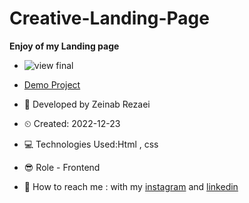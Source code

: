 # Creative-Landing-Page

**Enjoy of my Landing page**

- ![view final](https://user-images.githubusercontent.com/121185931/209402887-cc14c78d-da0d-4b2f-8c69-62fbb0122b85.png)

- [Demo Project](https://zeinab-rezaei-web.github.io/Creative-Landing-Page/)

- 👩 Developed by Zeinab Rezaei

- ⏲ Created: 2022-12-23

- 💻 Technologies Used:Html , css 

- 😎 Role - Frontend

- 🔗 How to reach me : with my [instagram](https://www.instagram.com/zeinab.rezaei.web) and [linkedin](https://www.linkedin.com/in/zeinab-rezaei-web)
